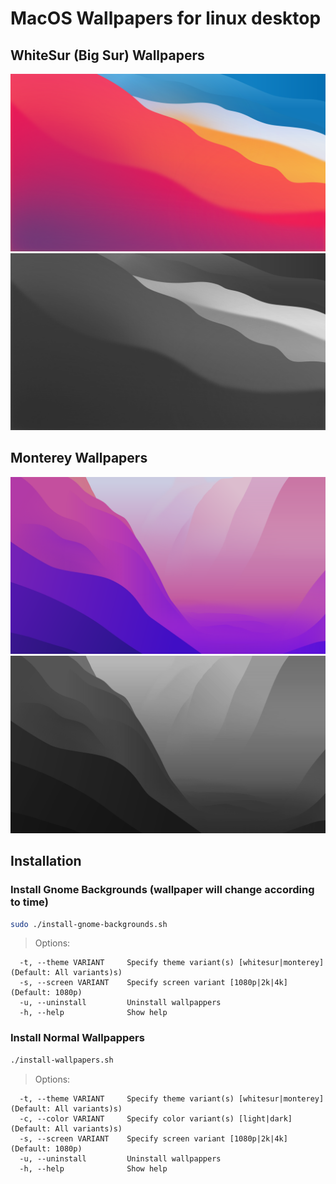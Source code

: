 
# MacOS Wallpapers for linux desktop

## WhiteSur (Big Sur) Wallpapers
![1](1080p/WhiteSur-light.png)
![2](1080p/WhiteSur-dark.png)

## Monterey Wallpapers
![1](1080p/Monterey-light.png)
![2](1080p/Monterey-dark.png)

## Installation

### Install Gnome Backgrounds (wallpaper will change according to time)

```sh
sudo ./install-gnome-backgrounds.sh
```

> Options:

```
  -t, --theme VARIANT     Specify theme variant(s) [whitesur|monterey] (Default: All variants)s)
  -s, --screen VARIANT    Specify screen variant [1080p|2k|4k] (Default: 1080p)
  -u, --uninstall         Uninstall wallpappers
  -h, --help              Show help
```

### Install Normal Wallpappers

```sh
./install-wallpapers.sh
```

> Options:

```
  -t, --theme VARIANT     Specify theme variant(s) [whitesur|monterey] (Default: All variants)s)
  -c, --color VARIANT     Specify color variant(s) [light|dark] (Default: All variants)s)
  -s, --screen VARIANT    Specify screen variant [1080p|2k|4k] (Default: 1080p)
  -u, --uninstall         Uninstall wallpappers
  -h, --help              Show help
```
